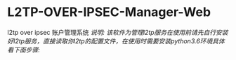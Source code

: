 # L2TP-OVER-IPSEC-Manager-Web
l2tp over ipsec 账户管理系统
*说明: 该软件为管理l2tp服务在使用前请先自行安装好l2tp服务，直接读取你l2tp的配置文件，在使用时需要安装python3.6环境具体看下面步骤:*
